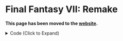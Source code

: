 # Final Fantasy VII: Remake

**This page has been moved to the [website](https://illusion0001.github.io/patch).**

<!--


[Installation Guide](https://illusion0001.github.io/install-instructions/)

## 60 FPS Unlock + Resolution Patch (ASM Ver.)

Author: [illusion](https://twitter.com/illusion0002)

In file `eboot.bin`

<details>
<summary>Code 1.00 (Click to Expand)</summary>

```
8B 1C 8B C5 EB 2A C3

67 67 E8 C8 AD E3 01

C5 FA 10 40 04 C5 F2 2A 0D 6F 47 3A 04

E8 24 7E 5D 01 C5 F2 2A 0D 6F 47 3A 04

55 48 89 E5 41 57 41 56 41 55 41 54 53 48 81 EC E8 01 00 00 48 8B 1D E5 5F 6F 02 48 8B 03 48 89 45 D0 48 8B 7A 50 48 85 FF 75 22

C3 C6 04 8B 01 8B 1C 8B C5 EB 2A C3 C3 C7 40 04 81 55 85 42 C5 FA 10 40 04 C3 02 48 8B 03 48 89 45 D0 48 8B 7A 50 48 85 FF 75 22

# Presets:

# 720p for 1080p Output (Base)

81 55 85 42 -> 81 55 85 42 # 66.67f // no change needed.

# 900p for 1080p Output (Pro)

81 55 85 42 -> F6 A8 A6 42 # 83.33f

# 972p for 4K Output (Pro) // slightly higher than 900p because rounding issues.

81 55 85 42 -> 00 00 34 42 # 45.00f, 44.44f would be much closer to 900p though.

# 1080p for 4K Output (Pro)

81 55 85 42 -> 00 00 48 42 # 50.00f

```

</details>

## Config INI Tweaks

Below are **optional** config ini tweaks. If you only want resolution and framerate patches, use eboot patch above.

## 60 FPS Patch

Author: [illusion](https://twitter.com/illusion0002)

[Article](https://illusion0001.github.io/patches/2021/05/20/ff7r-end-60fps/)

In file `...\end\content\paks\pakchunk0-ps4.pak`

<details>
<summary>Code (Click to Expand)</summary>

```ini
; This file must be edited in hex editor,
; normal text editors will add more bytes
; and may cause game crashes.

; For end users:
; There are multiple instances of the following lines,
; be sure to change all occurences.
; When replacing, only search for cvars
; i.e search for: rhi.SyncInterval=2
; Do not search for comments as they don't exist!

; Framerate limit, applies to all console modes.

; Find:
rhi.SyncInterval=2 ; 30hz

; Replace:
rhi.SyncInterval=1 ; 60hz

; end of framerate limit
```

</details>

## Dynamic Resolution Patch

Author: [illusion](https://twitter.com/illusion0002), [FlyingBananaTree](https://github.com/FlyingBananaTree), [dontellmama](https://github.com/dontellmama)

[Article](https://illusion0001.github.io/patches/2021/05/20/ff7r-end-60fps/)

In file `...\end\content\paks\pakchunk0-ps4.pak`

<details>
<summary>Code (Click to Expand)</summary>

```ini
; This file must be edited in hex editor,
; normal text editors will add more bytes
; and may cause game crashes.

; For end users:
; There are multiple instances of the following lines,
; be sure to change all occurences.
; When replacing, only search for cvars
; i.e search for: rhi.SyncInterval=2
; Do not search for comments as they don't exist!
; You may adjust parameters to your liking or use the ones provided below.

; Dynamic Resolution Scale Change

; Base Console

; Res scale for Base Console
; Under [PS4 DeviceProfile] ; base res
; Find:
r.DynamicRes.MinScreenPercentage=83.3333333 ; 83% of target ir
r.DynamicRes.MaxScreenPercentage=100 ; 100% of target ir

; Res scale for Base Console
; Under [PS4 DeviceProfile] ; base res
; Replace:
r.DynamicRes.MinScreenPercentage=50.0000000 ; 50% of target ir (540p for base)
r.DynamicRes.MaxScreenPercentage=67 ; 67% of target ir (roughly ~720p for base, use 66.6666667 directly in ini with UE4 patch method for higher accuracy)

; Pro Console 4K/Supersampling mode
; Supersampling must be enabled in the
; Console system menu for users with 1080p displays.

; Res scale for Pro Console 4K mode
; Under [PS4_Neo_4k DeviceProfile] ; 4k Pro res
; Find:
r.ScreenPercentage=75 ; 1620p
r.DynamicRes.MinScreenPercentage=74.0740741 ; lowest is 1200p
r.DynamicRes.MaxScreenPercentage=100 ; highest is 1620p

; Res scale for Pro Console 4K mode (900p60)
; min 720p max ~900p
; Under [PS4_Neo_4k DeviceProfile] ; 4k Pro res
; Replace:
r.ScreenPercentage=50 ; 1080p
r.DynamicRes.MinScreenPercentage=66.6666667 ; 720p
r.DynamicRes.MaxScreenPercentage=83 ; 900p (use 83.3333333 directly in ini with UE4 patch method for higher accuracy)

; Res scale for Pro Console 4K mode (1080p60)
; min 900p max 1080p
; Under [PS4_Neo_4k DeviceProfile] ; 4k Pro res
; Replace:
r.ScreenPercentage=50 ; 1080p
r.DynamicRes.MinScreenPercentage=83.3333333 ; lowest is 900p, same targets as base, just hits higher res more often
r.DynamicRes.MaxScreenPercentage=100 ; highest is 1080p

; end of DynamicRes

; Below are for reference only/.

; [PS4 DeviceProfile] ; What Base PS4 uses.
r.DynamicRes.MinScreenPercentage=83.3333333 ; lowest is 900p
r.DynamicRes.MaxScreenPercentage=100 ; highest is 1080p

; [PS4_Neo_4k DeviceProfile] ; What PS4 Pro uses.
r.ScreenPercentage=75 ; always 2880x1620 by default
r.DynamicRes.MinScreenPercentage=74.0740741 ; lowest is 1200p
r.DynamicRes.MaxScreenPercentage=100 ; highest is 1620p
```

</details>

## Disable Dynamic Resolution Patch (Optional)

Author: [illusion](https://twitter.com/illusion0002)

In file `...\end\content\paks\pakchunk0-ps4.pak`

<details>
<summary>Code (Click to Expand)</summary>

```ini
; This file must be edited in hex editor,
; normal text editors will add more bytes
; and may cause game crashes.

; Brief Description: Dynamic Resolution adjusts the primary screen percentage according to the previous frames' GPU workload.

; https://docs.unrealengine.com/en-US/RenderingAndGraphics/DynamicResolution/index.html

; This is optional for users who want static resolution. 
; This ignores the following:
; DynamicRes.MinScreenPercentage
; DynamicRes.MaxScreenPercentage
; May significantly impact performance
; Use with caution.

; Find
r.DynamicRes.OperationMode=2

; Replace
r.DynamicRes.OperationMode=0

; Cvar Description:
; 0 = Disabled
; 1 = Enabled based on the setting used in GameUserSettings.
; 2 = Enabled regardless of the setting used by GameUserSettings. (Default)
```

</details>

## Texture Streaming Improvements

Author: [dontellmama](https://github.com/dontellmama)

May cause out of memory. Use at your own risk.

In file `...\end\content\paks\pakchunk0-ps4.pak`

<details>
<summary>Code (Click to Expand)</summary>

```ini
; https://github.com/illusion0001/illusion0001.github.io/commit/6d72ffa2a1fe389a3d614eb6756bea80b51439a4#commitcomment-51227749
; https://github.com/dontellmama

; Find:
; Under [PS4_Neo_4k DeviceProfile]
 r.Streaming.PoolSize=1350
; Under [PS4 DeviceProfile]
 r.Streaming.PoolSize=1300

; Replace:

r.Streaming.PoolSize=2400 ; 2600 will crash(CE-34787), 2000-2400 fine

; Find:

r.Streaming.MaxTempMemoryAllowed=35

; Replace:

r.Streaming.MaxTempMemoryAllowed=40

; Find:

MemoryMargin=5

; Replace:

MemoryMargin=10
```

</details>

## Optional Graphical Patches

Author: [dontellmama](https://github.com/dontellmama)

These will need to be added manually and cannot be done in hex editor.

More info about extracting and repacking pak [here](https://web.archive.org/web/20210424045205/https://gbatemp.net/threads/how-to-unpack-and-repack-unreal-engine-4-files.531784/).

Extract from `...\end\content\paks\pakchunk0-ps4.pak`

File to modify `...\Engine\Config\PS4\PS4DeviceProfiles.ini`

FF7R uses version 4.

<!-- <details>
<summary>Code (Click to Expand)</summary>

```ini
; Add in file ...\Engine\Config\PS4\PS4DeviceProfiles.ini
; use sg. prefix for presets or manual adjust, see BaseScalability.ini
; for more info.
+CVars=sg.AntiAliasingQuality=0 ; Hair and other Alpha to Coverage will flicker!
                                ; Do not use.
+CVars=sg.EffectsQuality=0      ; lower fx level
+CVars=sg.ViewDistanceQuality=0 ; pop in, improve performance slightly in cpu limited scene
+CVars=sg.PostProcessQuality=0  ; disable most post fx
```

</details> -->

<details>
<summary>Code (Click to Expand)</summary>

```ini
; all tested
; https://github.com/dontellmama

; Add in file ...\Engine\Config\PS4\PS4DeviceProfiles.ini

; disabled due to reported out of memory.
; --------------------------------------

; +CVars=r.Streaming.PoolSize=2000 ; Streaming Pool Size too large(for example, 2600) will crash.
                                   ; Cause PS4 total RAM too small, RAM and VRAM share 8G 
                                   ; (approximately 5G available for games)
; +CVars=r.Streaming.MaxTempMemoryAllowed=40
; +CVars=MemoryMargin=10
; +CVars=r.Streaming.PoolSize=2000
; +CVars=r.Streaming.MaxEffectiveScreenSize=0

; --------------------------------------

+CVars=r.MaxAnisotropy=16 ; AF 16X
+CVars=r.PostProcessAAQuality=3 ; default value 4 TAA too blur, value 3 balance more than other
+CVars=r.MotionBlurQuality=0 ; disable Motion Blur
+CVars=r.AmbientOcclusionMipLevelFactor=0.4 ; improve AO.
+CVars=r.AmbientOcclusionMaxQuality=100 ; improve AO
+CVars=r.AmbientOcclusionLevels=-1 ; improve AO
+CVars=r.AmbientOcclusionRadiusScale=1.0 ; improve AO
+CVars=r.DepthOfFieldQuality=2 ; DOF so far so good
+CVars=r.SceneColorFringeQuality=0 ; remove blur
+CVars=r.Tonemapper.GrainQuantization=0 ; remove grain
+CVars=r.Tonemapper.Quality=0 ; remove grain
+CVars=r.DetailMode=2 ; improve detail
+CVars=r.MaterialQualityLevel=1 ; improve material
```

</details>
